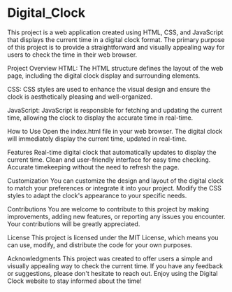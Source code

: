 # Digital_Clock

This project is a web application created using HTML, CSS, and JavaScript that displays the current time in a digital clock format. The primary purpose of this project is to provide a straightforward and visually appealing way for users to check the time in their web browser.

Project Overview
HTML: The HTML structure defines the layout of the web page, including the digital clock display and surrounding elements.

CSS: CSS styles are used to enhance the visual design and ensure the clock is aesthetically pleasing and well-organized.

JavaScript: JavaScript is responsible for fetching and updating the current time, allowing the clock to display the accurate time in real-time.

How to Use
Open the index.html file in your web browser.
The digital clock will immediately display the current time, updated in real-time.

Features
Real-time digital clock that automatically updates to display the current time.
Clean and user-friendly interface for easy time checking.
Accurate timekeeping without the need to refresh the page.

Customization
You can customize the design and layout of the digital clock to match your preferences or integrate it into your project. Modify the CSS styles to adapt the clock's appearance to your specific needs.

Contributions
You are welcome to contribute to this project by making improvements, adding new features, or reporting any issues you encounter. Your contributions will be greatly appreciated.

License
This project is licensed under the MIT License, which means you can use, modify, and distribute the code for your own purposes.

Acknowledgments
This project was created to offer users a simple and visually appealing way to check the current time. If you have any feedback or suggestions, please don't hesitate to reach out. Enjoy using the Digital Clock website to stay informed about the time!
